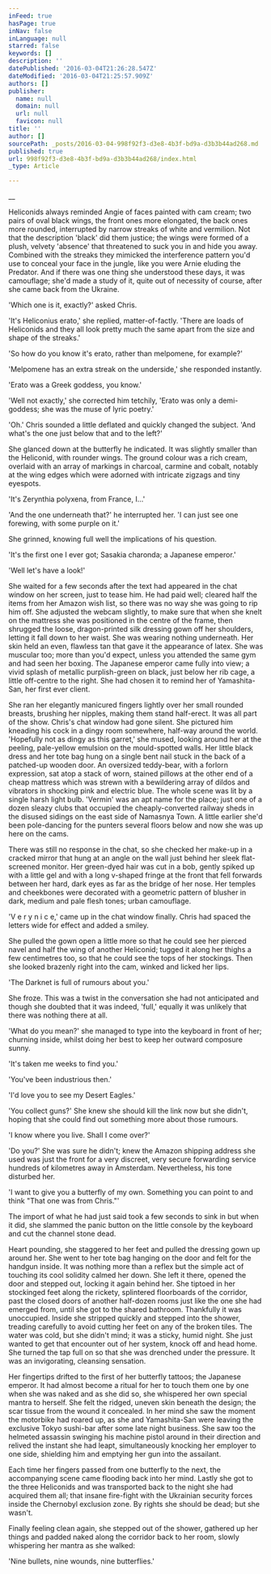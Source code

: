```yaml
---
inFeed: true
hasPage: true
inNav: false
inLanguage: null
starred: false
keywords: []
description: ''
datePublished: '2016-03-04T21:26:28.547Z'
dateModified: '2016-03-04T21:25:57.909Z'
authors: []
publisher:
  name: null
  domain: null
  url: null
  favicon: null
title: ''
author: []
sourcePath: _posts/2016-03-04-998f92f3-d3e8-4b3f-bd9a-d3b3b44ad268.md
published: true
url: 998f92f3-d3e8-4b3f-bd9a-d3b3b44ad268/index.html
_type: Article

---
```

__

Heliconids always
reminded Angie of faces painted with cam cream; two pairs of oval black wings,
the front ones more elongated, the back ones more rounded, interrupted by
narrow streaks of white and vermilion. Not that the description 'black' did
them justice; the wings were formed of a plush, velvety 'absence' that
threatened to suck you in and hide you away. Combined with the streaks they
mimicked the interference pattern you'd use to conceal your face in the jungle,
like you were Arnie eluding the Predator. And if there was one thing she
understood these days, it was camouflage; she'd made a study of it, quite out
of necessity of course, after she came back from the Ukraine.

'Which one is it, exactly?'
asked Chris.

'It's Heliconius erato,'
she replied, matter-of-factly. 'There are loads of Heliconids and they all look
pretty much the same apart from the size and shape of the streaks.'

'So how do you know it's
erato, rather than melpomene, for example?'

'Melpomene has an extra
streak on the underside,' she responded instantly.

'Erato was a Greek
goddess, you know.'

'Well not exactly,' she
corrected him tetchily, 'Erato was only a demi-goddess; she was the muse of
lyric poetry.'

'Oh.' Chris sounded a
little deflated and quickly changed the subject. 'And what's the one just below
that and to the left?'

She glanced down at the
butterfly he indicated. It was slightly smaller than the Heliconid, with
rounder wings. The ground colour was a rich cream, overlaid with an array of
markings in charcoal, carmine and cobalt, notably at the wing edges which were
adorned with intricate zigzags and tiny eyespots.

'It's Zerynthia polyxena,
from France, I...'

'And the one underneath
that?' he interrupted her. 'I can just see one forewing, with some purple on
it.'

She grinned, knowing full
well the implications of his question.

'It's the first one I
ever got; Sasakia charonda; a Japanese emperor.'

'Well let's have a look!'

She waited for a few
seconds after the text had appeared in the chat window on her screen, just to
tease him. He had paid well; cleared half the items from her Amazon wish list,
so there was no way she was going to rip him off. She adjusted the webcam
slightly, to make sure that when she knelt on the mattress she was positioned
in the centre of the frame, then shrugged the loose, dragon-printed silk
dressing gown off her shoulders, letting it fall down to her waist. She was
wearing nothing underneath. Her skin held an even, flawless tan that gave it the
appearance of latex. She was muscular too; more than you'd expect, unless you
attended the same gym and had seen her boxing. The Japanese emperor came fully
into view; a vivid splash of metallic purplish-green on black, just below her
rib cage, a little off-centre to the right. She had chosen it to remind her of
Yamashita-San, her first ever client.

She ran her elegantly
manicured fingers lightly over her small rounded breasts, brushing her nipples,
making them stand half-erect. It was all part of the show. Chris's chat window
had gone silent. She pictured him kneading his cock in a dingy room somewhere,
half-way around the world. 'Hopefully not as dingy as this garret,' she mused,
looking around her at the peeling, pale-yellow emulsion on the mould-spotted walls.
Her little black dress and her tote bag hung on a single bent nail stuck in the
back of a patched-up wooden door. An oversized teddy-bear, with a forlorn
expression, sat atop a stack of worn, stained pillows at the other end of a
cheap mattress which was strewn with a bewildering array of dildos and
vibrators in shocking pink and electric blue. The whole scene was lit by a
single harsh light bulb. 'Vermin' was an apt name for the place; just one of a
dozen sleazy clubs that occupied the cheaply-converted railway sheds in the
disused sidings on the east side of Namasnya Town. A little earlier she'd been
pole-dancing for the punters several floors below and now she was up here on
the cams.

There was still no
response in the chat, so she checked her make-up in a cracked mirror that hung
at an angle on the wall just behind her sleek flat-screened monitor. Her
green-dyed hair was cut in a bob, gently spiked up with a little gel and with a
long v-shaped fringe at the front that fell forwards between her hard, dark
eyes as far as the bridge of her nose. Her temples and cheekbones were
decorated with a geometric pattern of blusher in dark, medium and pale flesh
tones; urban camouflage.

'V e r y n i c e,' came
up in the chat window finally. Chris had spaced the letters wide for effect and
added a smiley.

She pulled the gown open
a little more so that he could see her pierced navel and half the wing of
another Heliconid; tugged it along her thighs a few centimetres too, so that he
could see the tops of her stockings. Then she looked brazenly right into the
cam, winked and licked her lips.

'The Darknet is full of
rumours about you.'

She froze. This was a
twist in the conversation she had not anticipated and though she doubted that
it was indeed, 'full,' equally it was unlikely that there was nothing there at
all.

'What do you mean?' she
managed to type into the keyboard in front of her; churning inside, whilst
doing her best to keep her outward composure sunny.

'It's taken me weeks to
find you.'

'You've been industrious
then.'

'I'd love you to see my
Desert Eagles.'

'You collect guns?' She
knew she should kill the link now but she didn't, hoping that she could find
out something more about those rumours.

'I know where you live.
Shall I come over?'

'Do you?' She was sure he
didn't; knew the Amazon shipping address she used was just the front for a very
discreet, very secure forwarding service hundreds of kilometres away in
Amsterdam. Nevertheless, his tone disturbed her.

'I want to give you a
butterfly of my own. Something you can point to and think "That one was from
Chris."'

The import of what he had
just said took a few seconds to sink in but when it did, she slammed the panic
button on the little console by the keyboard and cut the channel stone dead.

Heart pounding, she
staggered to her feet and pulled the dressing gown up around her. She went to
her tote bag hanging on the door and felt for the handgun inside. It was
nothing more than a reflex but the simple act of touching its cool solidity
calmed her down. She left it there, opened the door and stepped out, locking it
again behind her. She tiptoed in her stockinged feet along the rickety,
splintered floorboards of the corridor, past the closed doors of another
half-dozen rooms just like the one she had emerged from, until she got to the
shared bathroom. Thankfully it was unoccupied. Inside she stripped quickly and
stepped into the shower, treading carefully to avoid cutting her feet on any of
the broken tiles. The water was cold, but she didn't mind; it was a sticky,
humid night. She just wanted to get that encounter out of her system, knock off
and head home. She turned the tap full on so that she was drenched under the
pressure. It was an invigorating, cleansing sensation.

Her fingertips drifted to
the first of her butterfly tattoos; the Japanese emperor. It had almost become
a ritual for her to touch them one by one when she was naked and as she did so,
she whispered her own special mantra to herself. She felt the ridged, uneven
skin beneath the design; the scar tissue from the wound it concealed. In her
mind she saw the moment the motorbike had roared up, as she and Yamashita-San
were leaving the exclusive Tokyo sushi-bar after some late night business. She
saw too the helmeted assassin swinging his machine pistol around in their
direction and relived the instant she had leapt, simultaneously knocking her
employer to one side, shielding him and emptying her gun into the assailant.

Each time her fingers
passed from one butterfly to the next, the accompanying scene came flooding
back into her mind. Lastly she got to the three Heliconids and was transported
back to the night she had acquired them all; that insane fire-fight with the
Ukrainian security forces inside the Chernobyl exclusion zone. By rights she
should be dead; but she wasn't.

Finally feeling clean
again, she stepped out of the shower, gathered up her things and padded naked
along the corridor back to her room, slowly whispering her mantra as she
walked:

'Nine bullets, nine
wounds, nine butterflies.'
